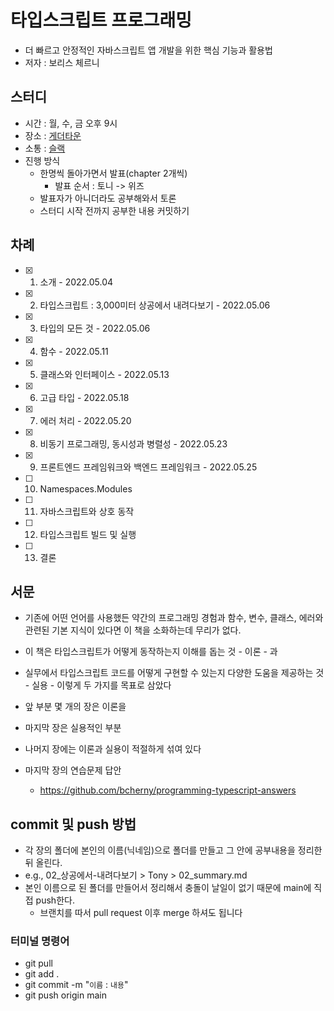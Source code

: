 # 타입스크립트 프로그래밍

- 더 빠르고 안정적인 자바스크립트 앱 개발을 위한 핵심 기능과 활용법
- 저자 : 보리스 체르니

## 스터디

- 시간 : 월, 수, 금 오후 9시
- 장소 : [게더타운](https://app.gather.town/app/zvVfLbjGc6DVVluv/DeepDiveStudy)
- 소통 : [슬랙](https://metacognition-hq.slack.com/archives/C03DZ8G0V5F)
- 진행 방식
  - 한명씩 돌아가면서 발표(chapter 2개씩)
    - 발표 순서 : 토니 -> 위즈
  - 발표자가 아니더라도 공부해와서 토론
  - 스터디 시작 전까지 공부한 내용 커밋하기

## 차례

- [x] 1. 소개 - 2022.05.04
- [x] 2. 타입스크립트 : 3,000미터 상공에서 내려다보기 - 2022.05.06
- [x] 3. 타입의 모든 것 - 2022.05.06
- [x] 4. 함수 - 2022.05.11
- [x] 5. 클래스와 인터페이스 - 2022.05.13
- [x] 6. 고급 타입 - 2022.05.18
- [x] 7. 에러 처리 - 2022.05.20
- [x] 8. 비동기 프로그래밍, 동시성과 병렬성 - 2022.05.23
- [x] 9. 프론트엔드 프레임워크와 백엔드 프레임워크 - 2022.05.25
- [ ] 10. Namespaces.Modules
- [ ] 11. 자바스크립트와 상호 동작
- [ ] 12. 타입스크립트 빌드 및 실행
- [ ] 13. 결론

## 서문

- 기존에 어떤 언어를 사용했든 약간의 프로그래밍 경험과 함수, 변수, 클래스, 에러와 관련된 기본 지식이 있다면
  이 책을 소화하는데 무리가 없다.

- 이 책은 타입스크립트가 어떻게 동작하는지 이해를 돕는 것 - 이론 - 과
- 실무에서 타입스크립트 코드를 어떻게 구현할 수 있는지 다양한 도움을 제공하는 것 - 실용 -
  이렇게 두 가지를 목표로 삼았다
- 앞 부분 몇 개의 장은 이론을
- 마지막 장은 실용적인 부분
- 나머지 장에는 이론과 실용이 적절하게 섞여 있다

- 마지막 장의 연습문제 답안
  - https://github.com/bcherny/programming-typescript-answers

## commit 및 push 방법

- 각 장의 폴더에 본인의 이름(닉네임)으로 폴더를 만들고 그 안에 공부내용을 정리한 뒤 올린다.
- e.g., 02\_상공에서-내려다보기 > Tony > 02_summary.md
- 본인 이름으로 된 폴더를 만들어서 정리해서 충돌이 날일이 없기 때문에 main에 직접 push한다.
  - 브랜치를 따서 pull request 이후 merge 하셔도 됩니다

### 터미널 명령어

- git pull
- git add .
- git commit -m "`이름` : `내용`"
- git push origin main
